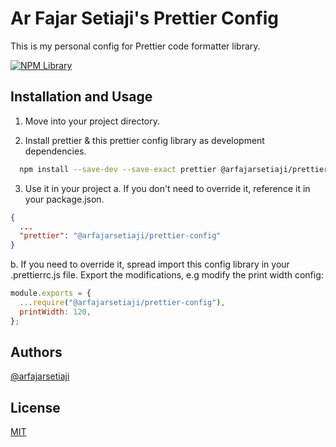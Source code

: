 
# Ar Fajar Setiaji's Prettier Config

This is my personal config for Prettier code formatter library.

[![NPM Library](https://img.shields.io/npm/v/@arfajarsetiaji/prettier-config?style=flat-square)](https://www.npmjs.com/package/@arfajarsetiaji/prettier-config)
## Installation and Usage

1. Move into your project directory.

2. Install prettier & this prettier config library as development dependencies.

```bash
  npm install --save-dev --save-exact prettier @arfajarsetiaji/prettier-config
```

3. Use it in your project
a. If you don't need to override it, reference it in your package.json.

```json
{
  ...
  "prettier": "@arfajarsetiaji/prettier-config"
}
```
b. If you need to override it, spread import this config library in your .prettierrc.js file. Export the modifications, e.g modify the print width config:

```js
module.exports = {
  ...require("@arfajarsetiaji/prettier-config"),
  printWidth: 120,
};
```
## Authors

[@arfajarsetiaji](https://www.github.com/arfajarsetiaji)


## License

[MIT](https://github.com/arfajarsetiaji/prettier-config/blob/main/LICENSE)
